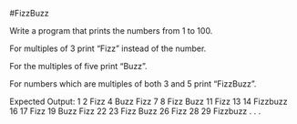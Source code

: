 #FizzBuzz

Write a program that prints the numbers from 1 to 100.

For multiples of 3 print “Fizz” instead of the number.

For the multiples of five print “Buzz”.

For numbers which are multiples of both 3 and 5 print “FizzBuzz”.

 

Expected Output:
1
2
Fizz
4
Buzz
Fizz
7
8
Fizz
Buzz
11
Fizz
13
14
Fizzbuzz
16
17
Fizz
19
Buzz
Fizz
22
23
Fizz
Buzz
26
Fizz
28
29
Fizzbuzz
.
.
.
